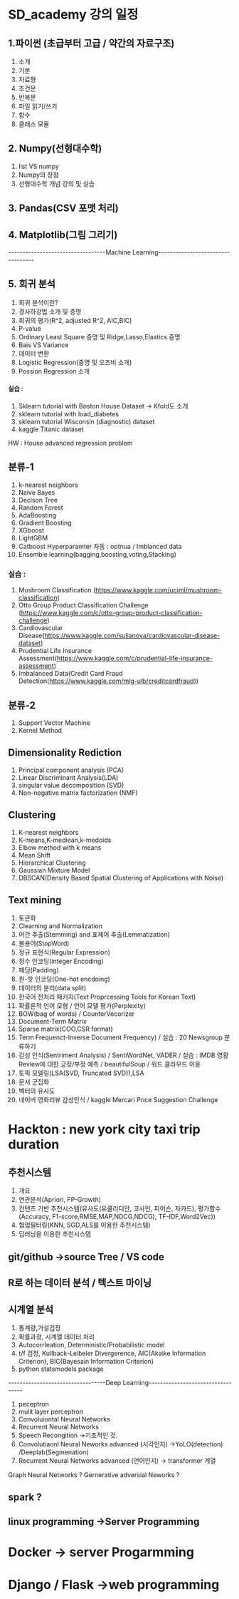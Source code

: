 # SD_academy 강의 일정



## 1.파이썬 (초급부터 고급 / 약간의 자료구조)
1) 소개
2) 기본
3) 자료형
4) 조건문
5) 반복문
6) 파일 읽기/쓰기
7) 함수
8) 클래스 모듈

## 2. Numpy(선형대수학)
1) list VS numpy
2) Numpy의 장점
3) 선형대수학 개념 강의 및 실습

## 3. Pandas(CSV 포맷 처리)

## 4. Matplotlib(그림 그리기)

----------------------------------Machine Learning----------------------------------
## 5. 회귀 분석
1) 회귀 분석이란?
2) 경사하강법 소개 및 증명
3) 회귀의 평가(R^2, adjusted R^2, AIC,BIC)
4) P-value
5) Ordinary Least Square 증명 및 Ridge,Lasso,Elastics 증명
6) Bais VS Variance
7) 데이터 변환
8) Logistic Regression(증명 및 오즈비 소개)
9) Possion Regression 소개

#### 실습 : 
1) Sklearn tutorial with Boston House Dataset -> Kfold도 소개
2) sklearn tutorial with load_diabetes
3) sklearn tutorial Wisconsin (diagnostic) dataset
4) kaggle Titanic dataset

HW : House advanced regression problem

## 분류-1
1) k-nearest neighbors
2) Naive Bayes
3) Decison Tree
4) Random Forest
5) AdaBoosting
6) Gradient Boosting
7) XGboost
8) LightGBM
9) Catboost
Hyperparamter 자동 : optnua /  Imblanced data
11) Ensemble learning(bagging,boosting,voting,Stacking)

### 실습 : 
1) Mushroom Classification (https://www.kaggle.com/uciml/mushroom-classification)
2) Otto Group Product Classification Challenge (https://www.kaggle.com/c/otto-group-product-classification-challenge)
3) Cardiovascular Disease(https://www.kaggle.com/sulianova/cardiovascular-disease-dataset)
4) Prudential Life Insurance Assessment(https://www.kaggle.com/c/prudential-life-insurance-assessment)
5) Imbalanced Data(Credit Card Fraud Detection(https://www.kaggle.com/mlg-ulb/creditcardfraud))

## 분류-2
1) Support Vector Machine
2) Kernel Method

## Dimensionality Rediction
1) Principal component analysis (PCA)
2) Linear Discriminant Analysis(LDA)
3) singular value decomposition (SVD)
4) Non-negative matrix factorization (NMF)

## Clustering
1) K-nearest neighbors
2) K-means,K-mediean,k-medoids
3) Elbow method with k means
4) Mean Shift
5) Hierarchical Clustering
6) Gaussian Mixture Model
7) DBSCAN(Density Based Spatial Clustering of Applications with Noise)

## Text mining
1) 토큰화
2) Clearning and Normalization
3) 어간 추출(Stemming) and 표제어 추출(Lemmatization)
4) 불용어(StopWord)
5) 정규 표현식(Regular Expression)
6) 정수 인코딩(integer Encoding)
7) 패딩(Padding)
8) 원-핫 인코딩(One-hot encdoing)
9) 데이터의 분리(data split)
10) 한국어 전처리 패키지(Text Proprcessing Tools for Korean Text)
11) 확률론적 언어 모형 / 언어 모델 평가(Perplexity)
12) BOW(bag of words) / CounterVecorizer
13) Document-Term Matrix
14) Sparse matrix(COO,CSR format)
15) Term Frequenct-Inverse Document Frequency) / 실습 : 20 Newsgroup 분류하기
16) 감성 인식(Sentriment Analysis) / SentiWordNet, VADER / 실습 : IMDB  영황 Review에 대한 긍정/부정 예측 / beautifulSoup / 워드 클라우드 이용
17) 토픽 모델링(LSA(SVD, Truncated SVD)),LSA
18) 문서 군집화
19) 벡터의 유사도 
20) 네이버 영화리뷰 감성인식 / kaggle Mercari Price Suggestion Challenge

# Hackton : new york city taxi trip duration

## 추천시스템
1) 개요
2) 연관분석(Apriori, FP-Growth)
3) 컨텐츠 기반 추천시스템(유사도(유클리디안, 코사인, 피어슨, 자카드), 평가함수(Accuracy, F1-score,RMSE,MAP,NDCG,NDCG), TF-IDF,Word2Vec))
4) 협업필터링(KNN, SGD,ALS를 이용한 추천시스템)
5) 딥러닝을 이용한 추천시스템

## git/github ->source Tree / VS code

## R로 하는 데이터 분석 / 텍스트 마이닝

## 시계열 분석
1) 통계량,가설검정
2) 확률과정, 시계열 데이터 처리
3) Autocorrleation, Deterministic/Probabilistic model
4) t/f 검정, Kullback-Leibeler Divergerence, AIC(Akaike Information Criterion), BIC(Bayesain Information Criterion)
5) python statsmodels package

----------------------------------Deep Learning----------------------------------
1. peceptron
2. mulit layer perceptron
3. Convoluiontal Neural Networks
4. Recurrent Neural Networks
5. Speech Recongition ->기초적인 것.
6. Convolutiaonl Neural Neworks advanced (시각인지) ->YoLO(detection) /Deeplab(Segmenation)
7. Recurrent Neural Networks advanced (언어인지) -> transformer 계열

Graph Neural Networks ? Gernerative adversial Neworks ? 


## spark ?
## linux programming ->Server Programming
# Docker -> server Progarmming
# Django / Flask ->web programming
